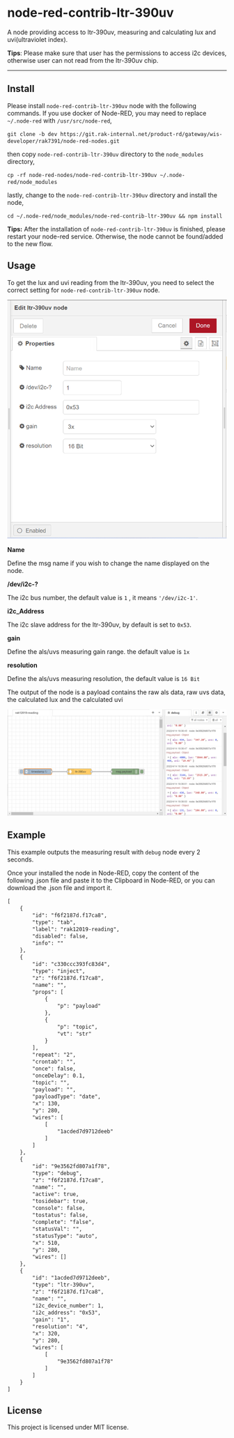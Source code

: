 # node-red-contrib-ltr-390uv

A node providing access to ltr-390uv, measuring and calculating lux and uvi(ultraviolet index).  

**Tips**: Please make sure that user has the permissions to access i2c devices, otherwise user can not read from the ltr-390uv chip. 

---

## Install

Please install `node-red-contrib-ltr-390uv` node with the following commands. If you use docker of Node-RED, you may need to replace `~/.node-red` with `/usr/src/node-red`,

```
git clone -b dev https://git.rak-internal.net/product-rd/gateway/wis-developer/rak7391/node-red-nodes.git
```

then copy `node-red-contrib-ltr-390uv` directory  to  the `node_modules` directory,

```
cp -rf node-red-nodes/node-red-contrib-ltr-390uv ~/.node-red/node_modules
```

lastly, change to the `node-red-contrib-ltr-390uv` directory and install the node, 

```
cd ~/.node-red/node_modules/node-red-contrib-ltr-390uv && npm install
```

**Tips:**  After the installation of  `node-red-contrib-ltr-390uv`  is finished, please restart your node-red service.  Otherwise, the node cannot be found/added to the new flow.

## Usage

To get the lux and uvi reading from the ltr-390uv,  you need to select the correct setting for `node-red-contrib-ltr-390uv` node.

<img src="assets/ltr-390uv-setting.png" alt="ltr-390uv-setting" style="zoom:67%;" />

**Name**

Define the msg name if you wish to change the name displayed on the node.

**/dev/i2c-?**

The i2c bus number, the default value is `1` , it means `'/dev/i2c-1'`.

**i2c_Address**

The i2c slave address for the ltr-390uv, by default is set to `0x53`.

**gain**

Define the als/uvs measuring gain range. the default value is `1x`

**resolution**

Define the als/uvs measuring resolution, the default value is `16 Bit`


The output of the node is a payload contains the raw als data, raw uvs data,  the calculated lux and the calculated uvi

<img src="assets/debug-node.png" alt="debug-node" style="zoom:67%;" />


## Example

This example outputs the measuring result with `debug` node every 2 seconds.

Once your installed the node in Node-RED, copy the content of the following .json file and paste it to the Clipboard in Node-RED, or you can download the .json file and import it. 

```
[
    {
        "id": "f6f2187d.f17ca8",
        "type": "tab",
        "label": "rak12019-reading",
        "disabled": false,
        "info": ""
    },
    {
        "id": "c330ccc393fc83d4",
        "type": "inject",
        "z": "f6f2187d.f17ca8",
        "name": "",
        "props": [
            {
                "p": "payload"
            },
            {
                "p": "topic",
                "vt": "str"
            }
        ],
        "repeat": "2",
        "crontab": "",
        "once": false,
        "onceDelay": 0.1,
        "topic": "",
        "payload": "",
        "payloadType": "date",
        "x": 130,
        "y": 280,
        "wires": [
            [
                "1acded7d9712deeb"
            ]
        ]
    },
    {
        "id": "9e3562fd807a1f78",
        "type": "debug",
        "z": "f6f2187d.f17ca8",
        "name": "",
        "active": true,
        "tosidebar": true,
        "console": false,
        "tostatus": false,
        "complete": "false",
        "statusVal": "",
        "statusType": "auto",
        "x": 510,
        "y": 280,
        "wires": []
    },
    {
        "id": "1acded7d9712deeb",
        "type": "ltr-390uv",
        "z": "f6f2187d.f17ca8",
        "name": "",
        "i2c_device_number": 1,
        "i2c_address": "0x53",
        "gain": "1",
        "resolution": "4",
        "x": 320,
        "y": 280,
        "wires": [
            [
                "9e3562fd807a1f78"
            ]
        ]
    }
]
```

## License

This project is licensed under MIT license.
